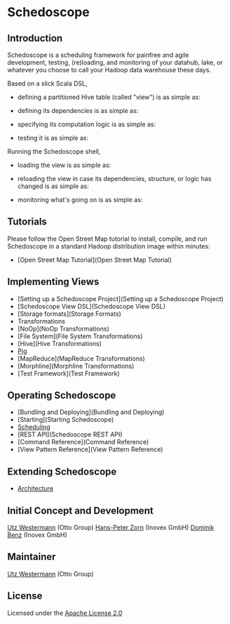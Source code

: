 # Schedoscope

## Introduction

Schedoscope is a scheduling framework for painfree and agile development, testing, (re)loading, and monitoring of your datahub, lake, or whatever you choose to call your Hadoop data warehouse these days.

Based on a slick Scala DSL, 

* defining a partitioned Hive table (called "view") is as simple as:

* defining its dependencies is as simple as:

* specifying its computation logic is as simple as:

* testing it is as simple as:

Running the Schedoscope shell, 

* loading the view is as simple as:

* reloading the view in case its dependencies, structure, or logic has changed is as simple as:

* monitoring what's going on is as simple as:

## Tutorials

Please follow the Open Street Map tutorial to install, compile, and run Schedoscope in a standard Hadoop distribution image within minutes:

- [Open Street Map Tutorial](Open Street Map Tutorial)

## Implementing Views
- [Setting up a Schedoscope Project](Setting up a Schedoscope Project)
- [Schedoscope View DSL](Schedoscope View DSL)
- [Storage formats](Storage Formats)
- Transformations
 - [NoOp](NoOp Transformations)
 - [File System](File System Transformations)
 - [Hive](Hive Transformations)
 - [Pig](Pig-Transformations)
 - [MapReduce](MapReduce Transformations)
 - [Morphline](Morphline Transformations)
- [Test Framework](Test Framework)

## Operating Schedoscope
- [Bundling and Deploying](Bundling and Deploying)
- [Starting](Starting Schedoscope)
- [Scheduling](Scheduling)
- [REST API](Schedoscope REST API)
- [Command Reference](Command Reference)
- [View Pattern Reference](View Pattern Reference)

## Extending Schedoscope
- [Architecture](Architecture)

## Initial Concept and Development
[Utz Westermann](https://github.com/utzwestermann) (Otto Group)
[Hans-Peter Zorn](https://github.com/hpzorn) (Inovex GmbH)
[Dominik Benz](https://github.com/dominikbenz) (Inovex GmbH)

## Maintainer
[Utz Westermann](https://github.com/utzwestermann) (Otto Group)

## License
Licensed under the [Apache License 2.0](https://github.com/ottogroup/schedoscope/blob/master/LICENSE)

